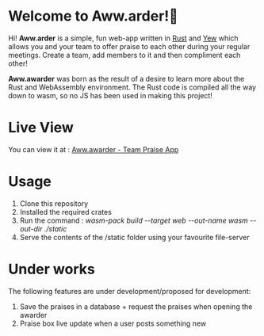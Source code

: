 # Welcome to Aww.arder!💬

Hi! **Aww.arder** is a simple, fun web-app written in [Rust](https://www.rust-lang.org/) and [Yew](https://github.com/yewstack/yew) which allows you and your team to offer praise to each other during your regular meetings. Create a team, add members to it and then compliment each other!

**Aww.awarder** was born as the result of a desire to learn more about the Rust and WebAssembly environment. The Rust code is compiled all the way down to wasm, so no JS has been used in making this project!

# Live View

You can view it at : [Aww.awarder - Team Praise App](https://nrobert-dev.github.io/aww.arder/)

# Usage

 1. Clone this repository
 2. Installed the required crates
 3. Run the command : *wasm-pack build --target web --out-name wasm --out-dir ./static*
 4. Serve the contents of the /static folder using your favourite file-server

# Under works

The following features are under development/proposed for development:
 1. Save the praises in a database + request the praises when opening the awarder
 2. Praise box live update when a user posts something new

